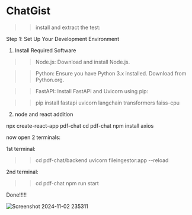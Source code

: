 # ChatGist


>> install and extract the test:

Step 1: Set Up Your Development Environment

1. Install Required Software

>> Node.js: Download and install Node.js.

>> Python: Ensure you have Python 3.x installed. Download from Python.org.

>> FastAPI: Install FastAPI and Uvicorn using pip:

>> pip install fastapi uvicorn langchain transformers faiss-cpu

2. node and react addition
   
npx create-react-app pdf-chat
cd pdf-chat
npm install axios


now open 2 terminals:

1st terminal: 
>> cd pdf-chat/backend
>> uvicorn fileingestor:app --reload

2nd terminal:
>> cd pdf-chat
>> npm run start


Done!!!!!




![Screenshot 2024-11-02 235311](https://github.com/user-attachments/assets/3a6d566c-6ba8-43a5-9819-5d72b7711367)

